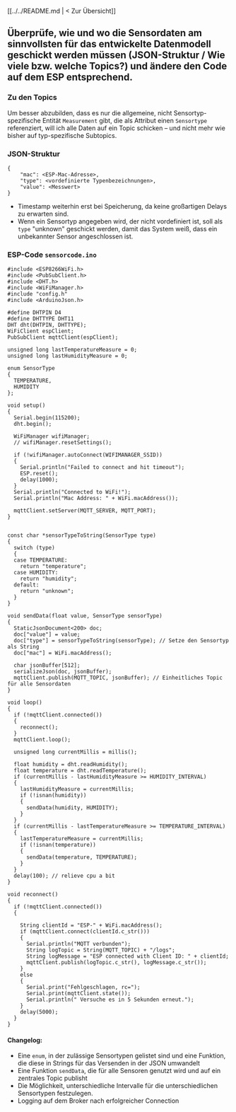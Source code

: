 [[../../README.md | < Zur Übersicht]]

## Überprüfe, wie und wo die Sensordaten am sinnvollsten für das entwickelte Datenmodell geschickt werden müssen (JSON-Struktur / Wie viele bzw. welche Topics?) und ändere den Code auf dem ESP entsprechend.

### Zu den Topics
Um besser abzubilden, dass es nur die allgemeine, nicht Sensortyp-spezifische Entität `Measurement` gibt, die als Attribut einen `Sensortype` referenziert, will ich alle Daten auf ein Topic schicken – und nicht mehr wie bisher auf typ-spezifische Subtopics.

### JSON-Struktur
```
{
    "mac": <ESP-Mac-Adresse>,
    "type": <vordefinierte Typenbezeichnungen>,
    "value": <Messwert>
}
```

- Timestamp weiterhin erst bei Speicherung, da keine großartigen Delays zu erwarten sind.
- Wenn ein Sensortyp angegeben wird, der nicht vordefiniert ist, soll als `type` "unknown" geschickt werden, damit das System weiß, dass ein unbekannter Sensor angeschlossen ist.

### ESP-Code `sensorcode.ino`

```
#include <ESP8266WiFi.h>
#include <PubSubClient.h>
#include <DHT.h>
#include <WiFiManager.h>
#include "config.h"
#include <ArduinoJson.h>

#define DHTPIN D4
#define DHTTYPE DHT11
DHT dht(DHTPIN, DHTTYPE);
WiFiClient espClient;
PubSubClient mqttClient(espClient);

unsigned long lastTemperatureMeasure = 0;
unsigned long lastHumidityMeasure = 0;

enum SensorType
{
  TEMPERATURE,
  HUMIDITY
};

void setup()
{
  Serial.begin(115200);
  dht.begin();

  WiFiManager wifiManager;
  // wifiManager.resetSettings();

  if (!wifiManager.autoConnect(WIFIMANAGER_SSID))
  {
    Serial.println("Failed to connect and hit timeout");
    ESP.reset();
    delay(1000);
  }
  Serial.println("Connected to WiFi!");
  Serial.println("Mac Address: " + WiFi.macAddress());

  mqttClient.setServer(MQTT_SERVER, MQTT_PORT);
}


const char *sensorTypeToString(SensorType type)
{
  switch (type)
  {
  case TEMPERATURE:
    return "temperature";
  case HUMIDITY:
    return "humidity";
  default:
    return "unknown";
  }
}

void sendData(float value, SensorType sensorType)
{
  StaticJsonDocument<200> doc;
  doc["value"] = value;
  doc["type"] = sensorTypeToString(sensorType); // Setze den Sensortyp als String
  doc["mac"] = WiFi.macAddress();

  char jsonBuffer[512];
  serializeJson(doc, jsonBuffer);
  mqttClient.publish(MQTT_TOPIC, jsonBuffer); // Einheitliches Topic für alle Sensordaten
}

void loop()
{
  if (!mqttClient.connected())
  {
    reconnect();
  }
  mqttClient.loop();

  unsigned long currentMillis = millis();

  float humidity = dht.readHumidity();
  float temperature = dht.readTemperature();
  if (currentMillis - lastHumidityMeasure >= HUMIDITY_INTERVAL)
  {
    lastHumidityMeasure = currentMillis;
    if (!isnan(humidity))
    {
      sendData(humidity, HUMIDITY);
    }
  }
  if (currentMillis - lastTemperatureMeasure >= TEMPERATURE_INTERVAL)
  {
    lastTemperatureMeasure = currentMillis;
    if (!isnan(temperature))
    {
      sendData(temperature, TEMPERATURE);
    }
  }
  delay(100); // relieve cpu a bit
}

void reconnect()
{
  if (!mqttClient.connected())
  {

    String clientId = "ESP-" + WiFi.macAddress();
    if (mqttClient.connect(clientId.c_str()))
    {
      Serial.println("MQTT verbunden");
      String logTopic = String(MQTT_TOPIC) + "/logs";
      String logMessage = "ESP connected with Client ID: " + clientId;
      mqttClient.publish(logTopic.c_str(), logMessage.c_str());
    }
    else
    {
      Serial.print("Fehlgeschlagen, rc=");
      Serial.print(mqttClient.state());
      Serial.println(" Versuche es in 5 Sekunden erneut.");
    }
    delay(5000);
  }
}
```

#### Changelog:

- Eine `enum`, in der zulässige Sensortypen gelistet sind und eine Funktion, die diese in Strings für das Versenden in der JSON umwandelt
- Eine Funktion `sendData`, die für alle Sensoren genutzt wird und auf ein zentrales Topic publisht
- Die Möglichkeit, unterschiedliche Intervalle für die unterschiedlichen Sensortypen festzulegen.
- Logging auf dem Broker nach erfolgreicher Connection